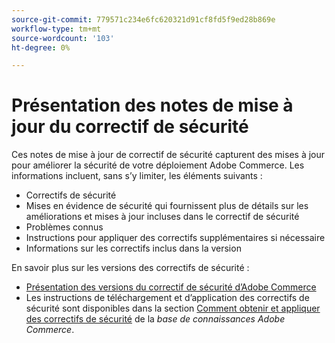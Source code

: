 ```yaml
---
source-git-commit: 779571c234e6fc620321d91cf8fd5f9ed28b869e
workflow-type: tm+mt
source-wordcount: '103'
ht-degree: 0%

---
```

# Présentation des notes de mise à jour du correctif de sécurité

Ces notes de mise à jour de correctif de sécurité capturent des mises à jour pour améliorer la sécurité de votre déploiement Adobe Commerce. Les informations incluent, sans s’y limiter, les éléments suivants :

* Correctifs de sécurité
* Mises en évidence de sécurité qui fournissent plus de détails sur les améliorations et mises à jour incluses dans le correctif de sécurité
* Problèmes connus
* Instructions pour appliquer des correctifs supplémentaires si nécessaire
* Informations sur les correctifs inclus dans la version

En savoir plus sur les versions des correctifs de sécurité :

* [Présentation des versions du correctif de sécurité d’Adobe Commerce](/help/release/release-notes/security/overview.md#about-adobe-commerce-security-patch-releases)
* Les instructions de téléchargement et d’application des correctifs de sécurité sont disponibles dans la section [Comment obtenir et appliquer des correctifs de sécurité](https://experienceleague.adobe.com/fr/docs/commerce-knowledge-base/kb/how-to/how-to-obtain-and-apply-security-patches) de la _base de connaissances Adobe Commerce_.
